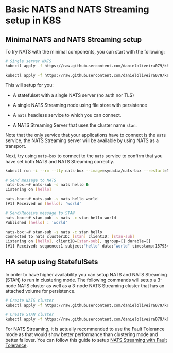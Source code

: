 # Basic NATS and NATS Streaming setup in K8S

## Minimal NATS and NATS Streaming setup

To try NATS with the minimal components, you can start with the following:

```sh
# Single server NATS
kubectl apply -f https://raw.githubusercontent.com/danieloliveira079/k8s/master/nats-server/single-server-nats.yml

kubectl apply -f https://raw.githubusercontent.com/danieloliveira079/k8s/master/nats-streaming-server/single-server-stan.yml
```

This will setup for you:

- A statefulset with a single NATS server (no auth nor TLS)

- A single NATS Streaming node using file store with persistence

- A `nats` headless service to which you can connect.

- A NATS Streaming Server that uses the cluster name `stan`.

Note that the only service that your applications have to connect is
the `nats` service, the NATS Streaming server will be available by
using NATS as a transport.

Next, try using `nats-box` to connect to the `nats` service to confirm
that you have set both NATS and NATS Streaming correctly.

```sh
kubectl run -i --rm --tty nats-box --image=synadia/nats-box --restart=Never

# Send message to NATS
nats-box:~# nats-sub -s nats hello &
Listening on [hello]

nats-box:~# nats-pub -s nats hello world
[#1] Received on [hello]: 'world'

# Send/Receive message to STAN
nats-box:~# stan-pub -s nats -c stan hello world
Published [hello] : 'world'

nats-box:~# stan-sub -s nats -c stan hello
Connected to nats clusterID: [stan] clientID: [stan-sub]
Listening on [hello], clientID=[stan-sub], qgroup=[] durable=[]
[#1] Received: sequence:1 subject:"hello" data:"world" timestamp:1579544643374163630 
```

## HA setup using StatefulSets

In order to have higher availability you can setup NATS and NATS
Streaming (STAN) to run in clustering mode.  The following commands
will setup a 3-node NATS cluster as well as a 3-node NATS Streaming
cluster that has an attached volume for persistence.

```sh
# Create NATS cluster
kubectl apply -f https://raw.githubusercontent.com/danieloliveira079/k8s/master/nats-server/simple-nats.yml

# Create STAN cluster
kubectl apply -f https://raw.githubusercontent.com/danieloliveira079/k8s/master/nats-streaming-server/simple-stan.yml
```

For NATS Streaming, it is actually recommended to use the Fault
Tolerance mode as that would show better performance than clustering
mode and better failover.  You can follow this guide to setup
[NATS Streaming with Fault Tolerance](https://docs.nats.io/nats-on-kubernetes/stan-ft-k8s-aws).
